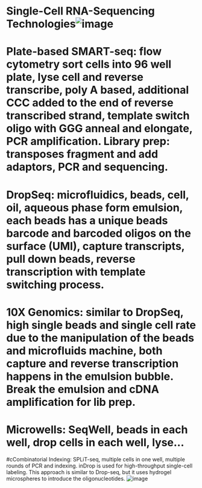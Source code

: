 # Single-Cell RNA-Sequencing Technologies![image](https://user-images.githubusercontent.com/31963567/117818342-825c5780-b236-11eb-8137-004510bef66d.png)

# Plate-based SMART-seq: flow cytometry sort cells into 96 well plate, lyse cell and reverse transcribe, poly A based, additional CCC added to the end of reverse transcribed strand, template switch oligo with GGG anneal and elongate, PCR amplification. Library prep: transposes fragment and add adaptors, PCR and sequencing.

# DropSeq: microfluidics, beads, cell, oil, aqueous phase form emulsion, each beads has a unique beads barcode and barcoded oligos on the surface (UMI), capture transcripts, pull down beads, reverse transcription with template switching process.

# 10X Genomics: similar to DropSeq, high single beads and single cell rate due to the manipulation of the beads and microfluids machine, both capture and reverse transcription happens in the emulsion bubble. Break the emulsion and cDNA amplification for lib prep. 

# Microwells: SeqWell, beads in each well, drop cells in each well, lyse…

#cCombinatorial Indexing: SPLiT-seq, multiple cells in one well, multiple rounds of PCR and indexing.
inDrop is used for high-throughput single-cell labeling. This approach is similar to Drop-seq, but it uses hydrogel microspheres to introduce the oligonucleotides.
![image](https://user-images.githubusercontent.com/31963567/117818376-89836580-b236-11eb-9a0c-338e14c2a811.png)
